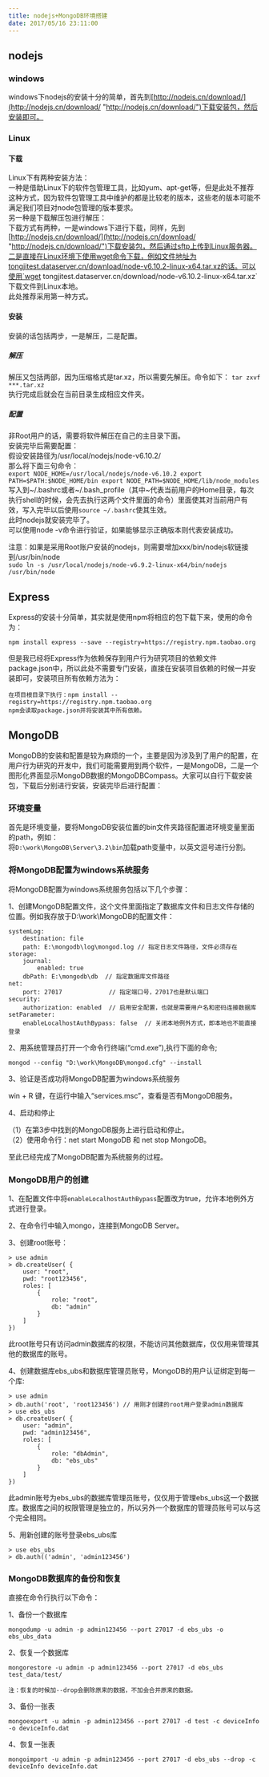 ```yaml
---
title: nodejs+MongoDB环境搭建
date: 2017/05/16 23:11:00
---
```



## nodejs

### windows

windows下nodejs的安装十分的简单，首先到[http://nodejs.cn/download/](http://nodejs.cn/download/ "http://nodejs.cn/download/")下载安装包，然后安装即可。

### Linux

#### 下载

Linux下有两种安装方法：  
一种是借助Linux下的软件包管理工具，比如yum、apt-get等，但是此处不推荐这种方式，因为软件包管理工具中维护的都是比较老的版本，这些老的版本可能不满足我们项目对node包管理的版本要求。  
另一种是下载解压包进行解压：  
下载方式有两种，一是windows下进行下载，同样，先到[http://nodejs.cn/download/](http://nodejs.cn/download/ "http://nodejs.cn/download/")下载安装包，然后通过sftp上传到Linux服务器。二是直接在Linux环境下使用wget命令下载，例如文件地址为tongjitest.dataserver.cn/download/node-v6.10.2-linux-x64.tar.xz的话。可以使用`wget tongjitest.dataserver.cn/download/node-v6.10.2-linux-x64.tar.xz`下载文件到Linux本地。  
此处推荐采用第一种方式。  
<!-- more -->
#### 安装

安装的话包括两步，一是解压，二是配置。

##### 解压

解压又包括两部，因为压缩格式是tar.xz，所以需要先解压。命令如下： 
	`tar zxvf  ***.tar.xz`  
执行完成后就会在当前目录生成相应文件夹。

##### 配置

非Root用户的话，需要将软件解压在自己的主目录下面。  
安装完毕后需要配置：  
假设安装路径为/usr/local/nodejs/node-v6.10.2/  
那么将下面三句命令：  
	`export NODE_HOME=/usr/local/nodejs/node-v6.10.2
	export PATH=$PATH:$NODE_HOME/bin
	export NODE_PATH=$NODE_HOME/lib/node_modules`
写入到~/.bashrc或者~/.bash_profile（其中~代表当前用户的Home目录，每次执行shell的时候，会先去执行这两个文件里面的命令）里面使其对当前用户有效，写入完毕以后使用`source ~/.bashrc`使其生效。  
此时nodejs就安装完毕了。  
可以使用node -v命令进行验证，如果能够显示正确版本则代表安装成功。

注意：如果是采用Root账户安装的nodejs，则需要增加xxx/bin/nodejs软链接到/usr/bin/node  
`sudo ln -s /usr/local/nodejs/node-v6.9.2-linux-x64/bin/nodejs /usr/bin/node`

## Express

Express的安装十分简单，其实就是使用npm将相应的包下载下来，使用的命令为：  

	npm install express --save --registry=https://registry.npm.taobao.org  

但是我已经将Express作为依赖保存到用户行为研究项目的依赖文件package.json中，所以此处不需要专门安装，直接在安装项目依赖的时候一并安装即可，安装项目所有依赖方法为：
  
	在项目根目录下执行：npm install --registry=https://registry.npm.taobao.org
	npm会读取package.json并将安装其中所有依赖。

## MongoDB

MongoDB的安装和配置是较为麻烦的一个，主要是因为涉及到了用户的配置，在用户行为研究的开发中，我们可能需要用到两个软件，一是MongoDB，二是一个图形化界面显示MongoDB数据的MongoDBCompass。大家可以自行下载安装包，下载后分别进行安装，安装完毕后进行配置： 
 
### 环境变量

首先是环境变量，要将MongoDB安装位置的bin文件夹路径配置进环境变量里面的path，例如：  
将`D:\work\MongoDB\Server\3.2\bin`加载path变量中，以英文逗号进行分割。 
 
### 将MongoDB配置为windows系统服务

将MongoDB配置为windows系统服务包括以下几个步骤：  

1、创建MongoDB配置文件，这个文件里面指定了数据库文件和日志文件存储的位置。例如我存放于D:\work\MongoDB的配置文件：  

	systemLog:
	    destination: file
	    path: E:\mongodb\log\mongod.log // 指定日志文件路径，文件必须存在
	storage:
	    journal:  
	        enabled: true  
	    dbPath: E:\mongodb\db  // 指定数据库文件路径
	net:
	    port: 27017				// 指定端口号，27017也是默认端口
	security: 
	    authorization: enabled	// 启用安全配置，也就是需要用户名和密码连接数据库
	setParameter:
	    enableLocalhostAuthBypass: false  // 关闭本地例外方式，即本地也不能直接登录

2、用系统管理员打开一个命令行终端(“cmd.exe”),执行下面的命令;

	mongod --config "D:\work\MongoDB\mongod.cfg" --install

3、验证是否成功将MongoDB配置为windows系统服务  

win + R 键，在运行中输入“services.msc”，查看是否有MongoDB服务。

4、启动和停止  

（1）在第3步中找到的MongoDB服务上进行启动和停止。  
（2）使用命令行：net start MongoDB 和 net stop MongoDB。  

至此已经完成了MongoDB配置为系统服务的过程。

### MongoDB用户的创建

1、在配置文件中将`enableLocalhostAuthBypass`配置改为true，允许本地例外方式进行登录。  

2、在命令行中输入mongo，连接到MongoDB Server。  

3、创建root账号：
	
	> use admin
	> db.createUser( { 
	    user: "root", 
	    pwd: "root123456", 
	    roles: [ 
	        { 
				role: "root", 
				db: "admin"
			} 
	    ]
	})
	
此root账号只有访问admin数据库的权限，不能访问其他数据库，仅仅用来管理其他的数据库的账号。  

4、创建数据库ebs_ubs和数据库管理员账号，MongoDB的用户认证绑定到每一个库:  

	> use admin
	> db.auth('root', 'root123456') // 用刚才创建的root用户登录admin数据库
	> use ebs_ubs
	> db.createUser( { 
	    user: "admin", 
	    pwd: "admin123456", 
	    roles: [ 
	        { 
				role: "dbAdmin", 
				db: "ebs_ubs"
			} 
	    ]
	})

此admin账号为ebs_ubs的数据库管理员账号，仅仅用于管理ebs_ubs这一个数据库。数据库之间的权限管理是独立的，所以另外一个数据库的管理员账号可以与这个完全相同。

5、用新创建的账号登录ebs_ubs库

	> use ebs_ubs
	> db.auth(('admin', 'admin123456')

### MongoDB数据库的备份和恢复

直接在命令行执行以下命令：  

1、备份一个数据库

	mongodump -u admin -p admin123456 --port 27017 -d ebs_ubs -o ebs_ubs_data

2、恢复一个数据库

	mongorestore -u admin -p admin123456 --port 27017 -d ebs_ubs test_data/test/

	注：恢复的时候加--drop会删除原来的数据，不加会合并原来的数据。

3、备份一张表
	
	mongoexport -u admin -p admin123456 --port 27017 -d test -c deviceInfo -o deviceInfo.dat

4、恢复一张表

	mongoimport -u admin -p admin123456 --port 27017 -d ebs_ubs --drop -c deviceInfo deviceInfo.dat


















